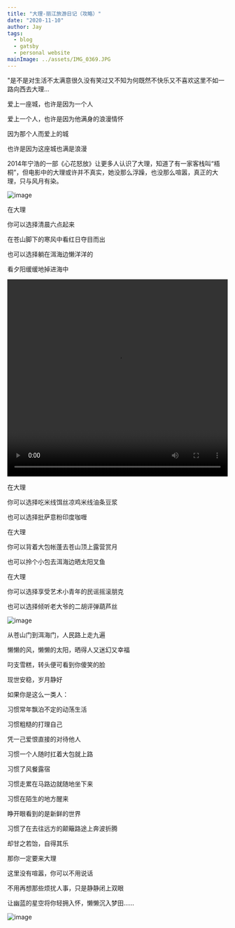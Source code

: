 ```yaml
---
title: "大理-丽江旅游日记（攻略）"
date: "2020-11-10"
author: Jay
tags:
  - blog
  - gatsby
  - personal website
mainImage: ../assets/IMG_0369.JPG
---
```


"是不是对生活不太满意很久没有笑过又不知为何既然不快乐又不喜欢这里不如一路向西去大理...

爱上一座城，也许是因为一个人

爱上一个人，也许是因为他满身的浪漫情怀

因为那个人而爱上的城

也许是因为这座城也满是浪漫

2014年宁浩的一部《心花怒放》让更多人认识了大理，知道了有一家客栈叫“梧桐”，但电影中的大理或许并不真实，她没那么浮躁，也没那么喧嚣，真正的大理，只与风月有染。

![image](/assets/IMG_0438.JPG)

在大理

你可以选择清晨六点起来

在苍山脚下的寒风中看红日夺目而出

也可以选择躺在洱海边懒洋洋的

看夕阳缓缓地掉进海中

<video width="100%" height="450" controls>
    <source src="/assets/264.MP4" type="video/mp4">
</video>

在大理

你可以选择吃米线饵丝凉鸡米线油条豆浆

也可以选择批萨意粉印度咖喱

在大理

你可以背着大包帐蓬去苍山顶上露营赏月

也可以拎个小包去洱海边晒太阳叉鱼

在大理

你可以选择享受艺术小青年的民谣摇滚朋克

也可以选择倾听老大爷的二胡评弹葫芦丝

![image](/assets/IMG_0495.JPG)

从苍山门到洱海门，人民路上走九遍

懒懒的风，懒懒的太阳，晒得人又迷幻又幸福

叼支雪糕，转头便可看到你傻笑的脸

现世安稳，岁月静好

如果你是这么一类人：

习惯常年飘泊不定的动荡生活

习惯粗糙的打理自己

凭一己爱恨直接的对待他人

习惯一个人随时扛着大包就上路

习惯了风餐露宿

习惯走累在马路边就随地坐下来

习惯在陌生的地方醒来

睁开眼看到的是新鲜的世界

习惯了在去往远方的颠簸路途上奔波折腾

却甘之若饴，自得其乐

那你一定要来大理

这里没有喧嚣，你可以不用说话

不用再想那些烦扰人事，只是静静闭上双眼

让幽蓝的星空将你轻拥入怀，懒懒沉入梦田……

![image](/assets/IMG_0561.JPG)
